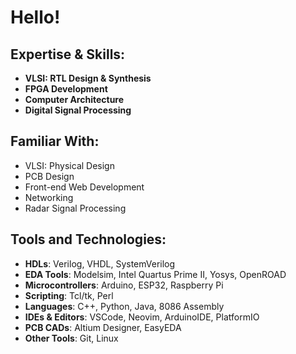 # **Hello!**



## **Expertise & Skills:**
- **VLSI: RTL Design & Synthesis**
- **FPGA Development**
- **Computer Architecture**
- **Digital Signal Processing**


## **Familiar With:**
- VLSI: Physical Design
- PCB Design
- Front-end Web Development
- Networking
- Radar Signal Processing 


## **Tools and Technologies:**
- **HDLs**: Verilog, VHDL, SystemVerilog
- **EDA Tools**: Modelsim, Intel Quartus Prime II, Yosys, OpenROAD
- **Microcontrollers**: Arduino, ESP32, Raspberry Pi
- **Scripting**: Tcl/tk, Perl
- **Languages**: C++, Python, Java, 8086 Assembly
- **IDEs & Editors**: VSCode, Neovim, ArduinoIDE, PlatformIO
- **PCB CADs**: Altium Designer, EasyEDA
- **Other Tools**: Git, Linux
  
